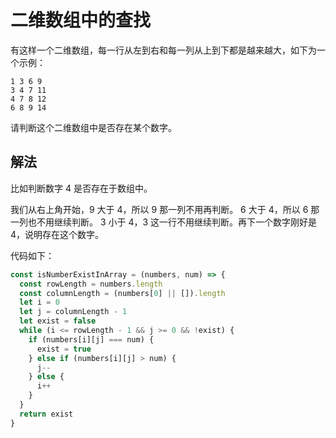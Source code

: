 # 二维数组中的查找

有这样一个二维数组，每一行从左到右和每一列从上到下都是越来越大，如下为一个示例：

```
1 3 6 9
3 4 7 11
4 7 8 12
6 8 9 14
```

请判断这个二维数组中是否存在某个数字。

## 解法

比如判断数字 4 是否存在于数组中。

我们从右上角开始，9 大于 4，所以 9 那一列不用再判断。 6 大于 4，所以 6 那一列也不用继续判断。 3 小于 4，3 这一行不用继续判断。再下一个数字刚好是 4，说明存在这个数字。

代码如下：

```js
const isNumberExistInArray = (numbers, num) => {
  const rowLength = numbers.length
  const columnLength = (numbers[0] || []).length
  let i = 0
  let j = columnLength - 1
  let exist = false
  while (i <= rowLength - 1 && j >= 0 && !exist) {
    if (numbers[i][j] === num) {
      exist = true
    } else if (numbers[i][j] > num) {
      j--
    } else {
      i++
    }
  }
  return exist
}
```
